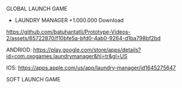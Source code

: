 GLOBAL LAUNCH GAME

* LAUNDRY MANAGER +1.000.000 Download

https://github.com/batuhantatli/Prototype-Videos-2/assets/65722870/f10bfe5a-bfd0-4ab0-9264-d1ba798bf2bd

ANDRIOD: https://play.google.com/store/apps/details?id=com.oxogames.laundrymanager&hl=tr&gl=US

IOS: https://apps.apple.com/us/app/laundry-manager/id1645275647 

SOFT LAUNCH GAME 

